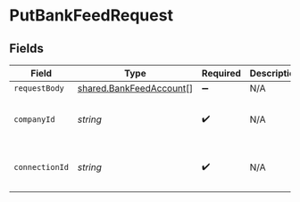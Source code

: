 # PutBankFeedRequest


## Fields

| Field                                                              | Type                                                               | Required                                                           | Description                                                        | Example                                                            |
| ------------------------------------------------------------------ | ------------------------------------------------------------------ | ------------------------------------------------------------------ | ------------------------------------------------------------------ | ------------------------------------------------------------------ |
| `requestBody`                                                      | [shared.BankFeedAccount](../../models/shared/bankfeedaccount.md)[] | :heavy_minus_sign:                                                 | N/A                                                                |                                                                    |
| `companyId`                                                        | *string*                                                           | :heavy_check_mark:                                                 | N/A                                                                | 8a210b68-6988-11ed-a1eb-0242ac120002                               |
| `connectionId`                                                     | *string*                                                           | :heavy_check_mark:                                                 | N/A                                                                | 2e9d2c44-f675-40ba-8049-353bfcb5e171                               |